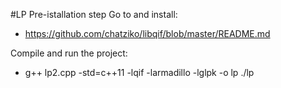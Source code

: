 #LP
Pre-istallation step
Go to and install: 
- https://github.com/chatziko/libqif/blob/master/README.md

Compile and run the project:
- g++ lp2.cpp -std=c++11 -lqif -larmadillo -lglpk -o lp
  ./lp
